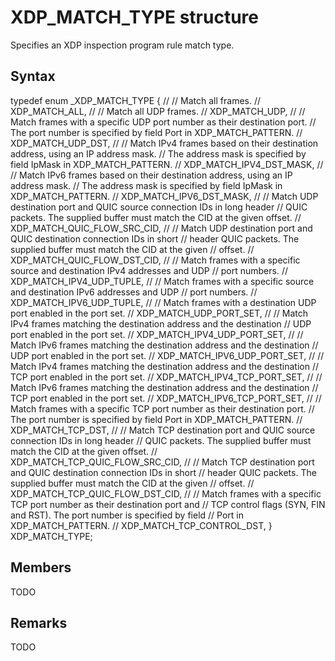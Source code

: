 
# XDP_MATCH_TYPE structure

Specifies an XDP inspection program rule match type.

## Syntax

typedef enum _XDP_MATCH_TYPE {
    //
    // Match all frames.
    //
    XDP_MATCH_ALL,
    //
    // Match all UDP frames.
    //
    XDP_MATCH_UDP,
    //
    // Match frames with a specific UDP port number as their destination port.
    // The port number is specified by field Port in XDP_MATCH_PATTERN.
    //
    XDP_MATCH_UDP_DST,
    //
    // Match IPv4 frames based on their destination address, using an IP address mask.
    // The address mask is specified by field IpMask in XDP_MATCH_PATTERN.
    //
    XDP_MATCH_IPV4_DST_MASK,
    //
    // Match IPv6 frames based on their destination address, using an IP address mask.
    // The address mask is specified by field IpMask in XDP_MATCH_PATTERN.
    //
    XDP_MATCH_IPV6_DST_MASK,
    //
    // Match UDP destination port and QUIC source connection IDs in long header
    // QUIC packets. The supplied buffer must match the CID at the given offset.
    //
    XDP_MATCH_QUIC_FLOW_SRC_CID,
    //
    // Match UDP destination port and QUIC destination connection IDs in short
    // header QUIC packets. The supplied buffer must match the CID at the given
    // offset.
    //
    XDP_MATCH_QUIC_FLOW_DST_CID,
    //
    // Match frames with a specific source and destination IPv4 addresses and UDP
    // port numbers.
    //
    XDP_MATCH_IPV4_UDP_TUPLE,
    //
    // Match frames with a specific source and destination IPv6 addresses and UDP
    // port numbers.
    //
    XDP_MATCH_IPV6_UDP_TUPLE,
    //
    // Match frames with a destination UDP port enabled in the port set.
    //
    XDP_MATCH_UDP_PORT_SET,
    //
    // Match IPv4 frames matching the destination address and the destination
    // UDP port enabled in the port set.
    //
    XDP_MATCH_IPV4_UDP_PORT_SET,
    //
    // Match IPv6 frames matching the destination address and the destination
    // UDP port enabled in the port set.
    //
    XDP_MATCH_IPV6_UDP_PORT_SET,
    //
    // Match IPv4 frames matching the destination address and the destination
    // TCP port enabled in the port set.
    //
    XDP_MATCH_IPV4_TCP_PORT_SET,
    //
    // Match IPv6 frames matching the destination address and the destination
    // TCP port enabled in the port set.
    //
    XDP_MATCH_IPV6_TCP_PORT_SET,
    //
    // Match frames with a specific TCP port number as their destination port.
    // The port number is specified by field Port in XDP_MATCH_PATTERN.
    //
    XDP_MATCH_TCP_DST,
    //
    // Match TCP destination port and QUIC source connection IDs in long header
    // QUIC packets. The supplied buffer must match the CID at the given offset.
    //
    XDP_MATCH_TCP_QUIC_FLOW_SRC_CID,
    //
    // Match TCP destination port and QUIC destination connection IDs in short
    // header QUIC packets. The supplied buffer must match the CID at the given
    // offset.
    //
    XDP_MATCH_TCP_QUIC_FLOW_DST_CID,
    //
    // Match frames with a specific TCP port number as their destination port and
    // TCP control flags (SYN, FIN and RST). The port number is specified by field
    // Port in XDP_MATCH_PATTERN.
    //
    XDP_MATCH_TCP_CONTROL_DST,
} XDP_MATCH_TYPE;

## Members

TODO

## Remarks

TODO
